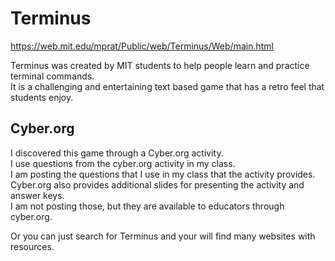 # Terminus  
https://web.mit.edu/mprat/Public/web/Terminus/Web/main.html  

Terminus was created by MIT students to help people learn and practice terminal commands.  
It is a challenging and entertaining text based game that has a retro feel that students enjoy.  

## Cyber.org  
I discovered this game through a Cyber.org activity.  
I use questions from the cyber.org activity in my class.  
I am posting the questions that I use in my class that the activity provides.  
Cyber.org also provides additional slides for presenting the activity and answer keys.  
I am not posting those, but they are available to educators through cyber.org.  

Or you can just search for Terminus and your will find many websites with resources.  
